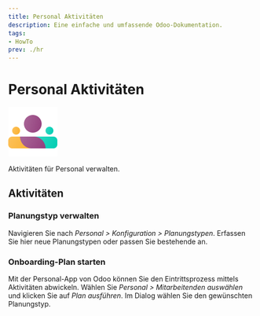 ```yaml
---
title: Personal Aktivitäten
description: Eine einfache und umfassende Odoo-Dokumentation.
tags:
- HowTo
prev: ./hr
---
```

# Personal Aktivitäten
![icons_odoo_hr](attachments/icons_odoo_hr.png)

Aktivitäten für Personal verwalten.

## Aktivitäten

### Planungstyp verwalten

Navigieren Sie nach *Personal > Konfiguration > Planungstypen*. Erfassen Sie hier neue Planungstypen oder passen Sie bestehende an.

### Onboarding-Plan starten

Mit der Personal-App von Odoo können Sie den Eintrittsprozess mittels Aktivitäten abwickeln. Wählen Sie *Personal > Mitarbeitenden auswählen* und klicken Sie auf *Plan ausführen*. Im Dialog wählen Sie den gewünschten Planungstyp.